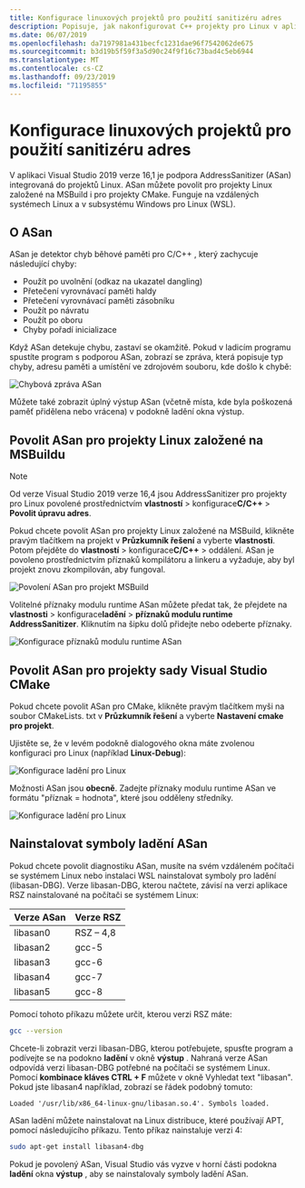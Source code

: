 ```yaml
---
title: Konfigurace linuxových projektů pro použití sanitizéru adres
description: Popisuje, jak nakonfigurovat C++ projekty pro Linux v aplikaci Visual Studio na používání programu pro úpravu adres.
ms.date: 06/07/2019
ms.openlocfilehash: da7197981a431becfc1231dae96f7542062de675
ms.sourcegitcommit: b3d19b5f59f3a5d90c24f9f16c73bad4c5eb6944
ms.translationtype: MT
ms.contentlocale: cs-CZ
ms.lasthandoff: 09/23/2019
ms.locfileid: "71195855"
---
```

# <a name="configure-linux-projects-to-use-address-sanitizer"></a>Konfigurace linuxových projektů pro použití sanitizéru adres

V aplikaci Visual Studio 2019 verze 16,1 je podpora AddressSanitizer (ASan) integrovaná do projektů Linux. ASan můžete povolit pro projekty Linux založené na MSBuild i pro projekty CMake. Funguje na vzdálených systémech Linux a v subsystému Windows pro Linux (WSL).

## <a name="about-asan"></a>O ASan

ASan je detektor chyb běhové paměti pro C/C++ , který zachycuje následující chyby:

- Použít po uvolnění (odkaz na ukazatel dangling)
- Přetečení vyrovnávací paměti haldy
- Přetečení vyrovnávací paměti zásobníku
- Použít po návratu
- Použít po oboru
- Chyby pořadí inicializace

Když ASan detekuje chybu, zastaví se okamžitě. Pokud v ladicím programu spustíte program s podporou ASan, zobrazí se zpráva, která popisuje typ chyby, adresu paměti a umístění ve zdrojovém souboru, kde došlo k chybě:

   ![Chybová zpráva ASan](media/asan-error.png)

Můžete také zobrazit úplný výstup ASan (včetně místa, kde byla poškozená paměť přidělena nebo vrácena) v podokně ladění okna výstup.

## <a name="enable-asan-for-msbuild-based-linux-projects"></a>Povolit ASan pro projekty Linux založené na MSBuildu

> [!NOTE]
> Od verze Visual Studio 2019 verze 16,4 jsou AddressSanitizer pro projekty pro Linux povolené prostřednictvím **vlastností** > konfigurace**C/C++**  > **Povolit úpravu adres**.

Pokud chcete povolit ASan pro projekty Linux založené na MSBuild, klikněte pravým tlačítkem na projekt v **Průzkumník řešení** a vyberte **vlastnosti**. Potom přejděte do **vlastností** > konfigurace**C/C++**  > oddálení. ASan je povoleno prostřednictvím příznaků kompilátoru a linkeru a vyžaduje, aby byl projekt znovu zkompilován, aby fungoval.

![Povolení ASan pro projekt MSBuild](media/msbuild-asan-prop-page.png)

Volitelné příznaky modulu runtime ASan můžete předat tak, že přejdete na **vlastnosti** > konfigurace**ladění** > **příznaků modulu runtime AddressSanitizer**. Kliknutím na šipku dolů přidejte nebo odeberte příznaky.

![Konfigurace příznaků modulu runtime ASan](media/msbuild-asan-runtime-flags.png)

## <a name="enable-asan-for-visual-studio-cmake-projects"></a>Povolit ASan pro projekty sady Visual Studio CMake

Pokud chcete povolit ASan pro CMake, klikněte pravým tlačítkem myši na soubor CMakeLists. txt v **Průzkumník řešení** a vyberte **Nastavení cmake pro projekt**.

Ujistěte se, že v levém podokně dialogového okna máte zvolenou konfiguraci pro Linux (například **Linux-Debug**):

![Konfigurace ladění pro Linux](media/linux-debug-configuration.png)

Možnosti ASan jsou **obecně**. Zadejte příznaky modulu runtime ASan ve formátu "příznak = hodnota", které jsou odděleny středníky.

![Konfigurace ladění pro Linux](media/cmake-settings-asan-options.png)

## <a name="install-the-asan-debug-symbols"></a>Nainstalovat symboly ladění ASan

Pokud chcete povolit diagnostiku ASan, musíte na svém vzdáleném počítači se systémem Linux nebo instalaci WSL nainstalovat symboly pro ladění (libasan-DBG). Verze libasan-DBG, kterou načtete, závisí na verzi aplikace RSZ nainstalované na počítači se systémem Linux:

|**Verze ASan**|**Verze RSZ**|
| --- | --- |
|libasan0|RSZ – 4,8|
|libasan2|gcc-5|
|libasan3|gcc-6|
|libasan4|gcc-7|
|libasan5|gcc-8|

Pomocí tohoto příkazu můžete určit, kterou verzi RSZ máte:

```bash
gcc --version
```

Chcete-li zobrazit verzi libasan-DBG, kterou potřebujete, spusťte program a podívejte se na podokno **ladění** v okně **výstup** . Nahraná verze ASan odpovídá verzi libasan-DBG potřebné na počítači se systémem Linux. Pomocí **kombinace kláves CTRL + F** můžete v okně Vyhledat text "libasan". Pokud jste libasan4 například, zobrazí se řádek podobný tomuto:

```Output
Loaded '/usr/lib/x86_64-linux-gnu/libasan.so.4'. Symbols loaded.
```

ASan ladění můžete nainstalovat na Linux distribuce, které používají APT, pomocí následujícího příkazu. Tento příkaz nainstaluje verzi 4:

```bash
sudo apt-get install libasan4-dbg
```

Pokud je povolený ASan, Visual Studio vás vyzve v horní části podokna **ladění** okna **výstup** , aby se nainstalovaly symboly ladění ASan.
